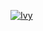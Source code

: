 [![Ivy](https://user-images.githubusercontent.com/35588499/192121892-f21ca6d5-2c0e-4e2d-a0c3-933876c6b742.svg)](https://ivy.direct/hi)
